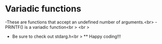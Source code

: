 # Variadic functions

-These are functions that accept an undefined number of arguments.<br\>
-PRINTF() is a variadic function<br \>
<br \>
* Be sure to check out stdarg.h<br \>
** Happy coding!!!
